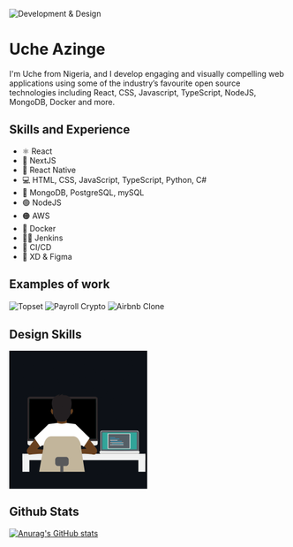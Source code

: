 ![Development & Design](https://tutoring-app.s3.us-east-2.amazonaws.com/GithubBanner.jpg)

# Uche Azinge

I'm Uche from Nigeria, and I develop engaging and visually compelling web applications using some of the industry’s favourite open source technologies including React, CSS, Javascript, TypeScript, NodeJS, MongoDB, Docker and more.

## Skills and Experience

* ⚛ React 
* 🎱 NextJS
* 📱 React Native
* 💻 HTML, CSS, JavaScript, TypeScript, Python, C#
* 🌱 MongoDB, PostgreSQL, mySQL
* 🟢 NodeJS
* 🟠 AWS
* 🐳 Docker
* 👴🏼 Jenkins
* 🚄 CI/CD
* 🎨 XD & Figma




## Examples of work
<img align="center" alt="Topset" src="https://github.com/uchikuch/uchikuch/blob/main/topsettutoring.gif" width="250" />
<img align="center" alt="Payroll Crypto" src="https://github.com/uchikuch/uchikuch/blob/main/payroll-crypto.gif" width="250" />
<img align="center" alt="Airbnb Clone" src="https://github.com/uchikuch/uchikuch/blob/main/airbnb2.gif" width="250" />


## Design Skills
<img align="center" src="https://github.com/uchikuch/uchikuch/blob/main/programmer.gif" width="250" />

## Github Stats
[![Anurag's GitHub stats](https://github-readme-stats.vercel.app/api?username=uchikuch)](https://github.com/anuraghazra/github-readme-stats)

